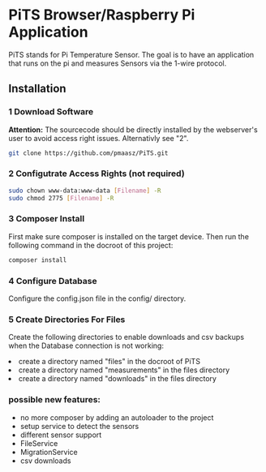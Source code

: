 # PiTS Browser/Raspberry Pi Application

PiTS stands for Pi Temperature Sensor. The goal is to have an application that runs on the pi and measures Sensors via 
the 1-wire protocol.

## Installation

### 1 Download Software

**Attention:** The sourcecode should be directly installed by the 
webserver's user to avoid access right issues. Alternativly see "2".

```bash
git clone https://github.com/pmaasz/PiTS.git
```

### 2 Configutrate Access Rights (not required)

```bash
sudo chown www-data:www-data [Filename] -R
sudo chmod 2775 [Filename] -R
```

### 3 Composer Install

First make sure composer is installed on the target device.
Then run the following command in the docroot of this project:

````bash
composer install
````

### 4 Configure Database

Configure the config.json file in the config/ directory. 

### 5 Create Directories For Files

Create the following directories to enable downloads and csv backups when the Database connection is not working:

<li>
    create a directory named "files" in the docroot of PiTS
</li>
<li>
    create a directory named "measurements" in the files directory
</li>
<li>
    create a directory named "downloads" in the files directory
</li>

### possible new features: 
- no more composer by adding an autoloader to the project
- setup service to detect the sensors
- different sensor support
- FileService 
- MigrationService
- csv downloads
